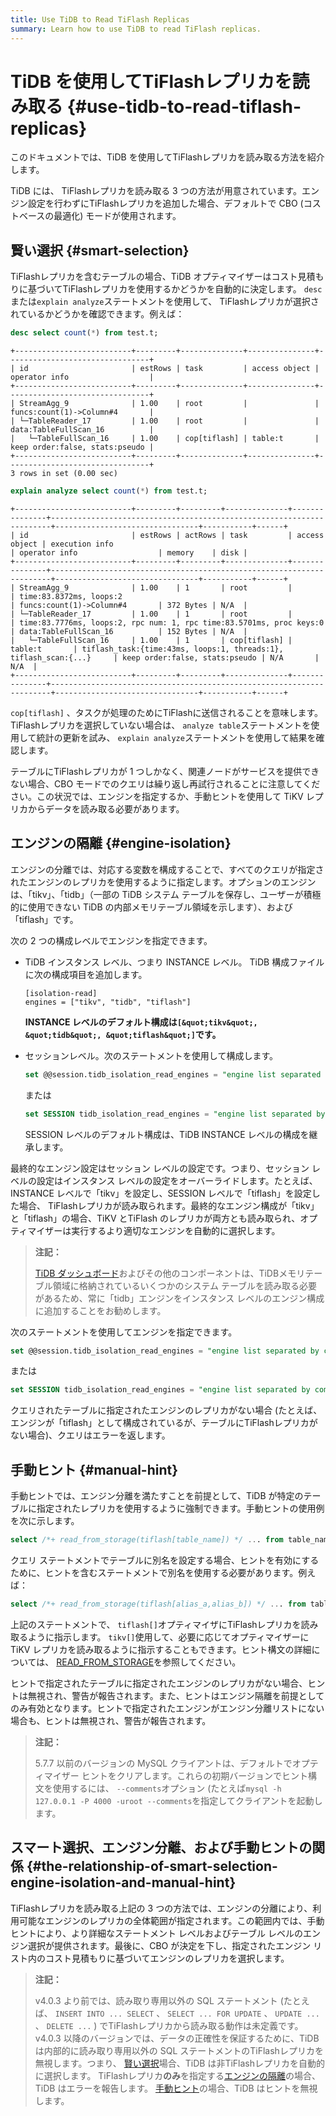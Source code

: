 ```yaml
---
title: Use TiDB to Read TiFlash Replicas
summary: Learn how to use TiDB to read TiFlash replicas.
---
```


# TiDB を使用してTiFlashレプリカを読み取る {#use-tidb-to-read-tiflash-replicas}

このドキュメントでは、TiDB を使用してTiFlashレプリカを読み取る方法を紹介します。

TiDB には、 TiFlashレプリカを読み取る 3 つの方法が用意されています。エンジン設定を行わずにTiFlashレプリカを追加した場合、デフォルトで CBO (コストベースの最適化) モードが使用されます。

## 賢い選択 {#smart-selection}

TiFlashレプリカを含むテーブルの場合、TiDB オプティマイザーはコスト見積もりに基づいてTiFlashレプリカを使用するかどうかを自動的に決定します。 `desc`または`explain analyze`ステートメントを使用して、 TiFlashレプリカが選択されているかどうかを確認できます。例えば：

```sql
desc select count(*) from test.t;
```

    +--------------------------+---------+--------------+---------------+--------------------------------+
    | id                       | estRows | task         | access object | operator info                  |
    +--------------------------+---------+--------------+---------------+--------------------------------+
    | StreamAgg_9              | 1.00    | root         |               | funcs:count(1)->Column#4       |
    | └─TableReader_17         | 1.00    | root         |               | data:TableFullScan_16          |
    |   └─TableFullScan_16     | 1.00    | cop[tiflash] | table:t       | keep order:false, stats:pseudo |
    +--------------------------+---------+--------------+---------------+--------------------------------+
    3 rows in set (0.00 sec)

```sql
explain analyze select count(*) from test.t;
```

    +--------------------------+---------+---------+--------------+---------------+----------------------------------------------------------------------+--------------------------------+-----------+------+
    | id                       | estRows | actRows | task         | access object | execution info                                                       | operator info                  | memory    | disk |
    +--------------------------+---------+---------+--------------+---------------+----------------------------------------------------------------------+--------------------------------+-----------+------+
    | StreamAgg_9              | 1.00    | 1       | root         |               | time:83.8372ms, loops:2                                              | funcs:count(1)->Column#4       | 372 Bytes | N/A  |
    | └─TableReader_17         | 1.00    | 1       | root         |               | time:83.7776ms, loops:2, rpc num: 1, rpc time:83.5701ms, proc keys:0 | data:TableFullScan_16          | 152 Bytes | N/A  |
    |   └─TableFullScan_16     | 1.00    | 1       | cop[tiflash] | table:t       | tiflash_task:{time:43ms, loops:1, threads:1}, tiflash_scan:{...}     | keep order:false, stats:pseudo | N/A       | N/A  |
    +--------------------------+---------+---------+--------------+---------------+----------------------------------------------------------------------+--------------------------------+-----------+------+

`cop[tiflash]` 、タスクが処理のためにTiFlashに送信されることを意味します。 TiFlashレプリカを選択していない場合は、 `analyze table`ステートメントを使用して統計の更新を試み、 `explain analyze`ステートメントを使用して結果を確認します。

テーブルにTiFlashレプリカが 1 つしかなく、関連ノードがサービスを提供できない場合、CBO モードでのクエリは繰り返し再試行されることに注意してください。この状況では、エンジンを指定するか、手動ヒントを使用して TiKV レプリカからデータを読み取る必要があります。

## エンジンの隔離 {#engine-isolation}

エンジンの分離では、対応する変数を構成することで、すべてのクエリが指定されたエンジンのレプリカを使用するように指定します。オプションのエンジンは、「tikv」、「tidb」（一部の TiDB システム テーブルを保存し、ユーザーが積極的に使用できない TiDB の内部メモリテーブル領域を示します）、および「tiflash」です。

<CustomContent platform="tidb">

次の 2 つの構成レベルでエンジンを指定できます。

-   TiDB インスタンス レベル、つまり INSTANCE レベル。 TiDB 構成ファイルに次の構成項目を追加します。

        [isolation-read]
        engines = ["tikv", "tidb", "tiflash"]

    **INSTANCE レベルのデフォルト構成は`[&quot;tikv&quot;, &quot;tidb&quot;, &quot;tiflash&quot;]`です。**

-   セッションレベル。次のステートメントを使用して構成します。

    ```sql
    set @@session.tidb_isolation_read_engines = "engine list separated by commas";
    ```

    または

    ```sql
    set SESSION tidb_isolation_read_engines = "engine list separated by commas";
    ```

    SESSION レベルのデフォルト構成は、TiDB INSTANCE レベルの構成を継承します。

最終的なエンジン設定はセッション レベルの設定です。つまり、セッション レベルの設定はインスタンス レベルの設定をオーバーライドします。たとえば、INSTANCE レベルで「tikv」を設定し、SESSION レベルで「tiflash」を設定した場合、 TiFlashレプリカが読み取られます。最終的なエンジン構成が「tikv」と「tiflash」の場合、TiKV とTiFlash のレプリカが両方とも読み取られ、オプティマイザーは実行するより適切なエンジンを自動的に選択します。

> **注記：**
>
> [TiDB ダッシュボード](/dashboard/dashboard-intro.md)およびその他のコンポーネントは、TiDBメモリテーブル領域に格納されているいくつかのシステム テーブルを読み取る必要があるため、常に「tidb」エンジンをインスタンス レベルのエンジン構成に追加することをお勧めします。

</CustomContent>

<CustomContent platform="tidb-cloud">

次のステートメントを使用してエンジンを指定できます。

```sql
set @@session.tidb_isolation_read_engines = "engine list separated by commas";
```

または

```sql
set SESSION tidb_isolation_read_engines = "engine list separated by commas";
```

</CustomContent>

クエリされたテーブルに指定されたエンジンのレプリカがない場合 (たとえば、エンジンが「tiflash」として構成されているが、テーブルにTiFlashレプリカがない場合)、クエリはエラーを返します。

## 手動ヒント {#manual-hint}

手動ヒントでは、エンジン分離を満たすことを前提として、TiDB が特定のテーブルに指定されたレプリカを使用するように強制できます。手動ヒントの使用例を次に示します。

```sql
select /*+ read_from_storage(tiflash[table_name]) */ ... from table_name;
```

クエリ ステートメントでテーブルに別名を設定する場合、ヒントを有効にするために、ヒントを含むステートメントで別名を使用する必要があります。例えば：

```sql
select /*+ read_from_storage(tiflash[alias_a,alias_b]) */ ... from table_name_1 as alias_a, table_name_2 as alias_b where alias_a.column_1 = alias_b.column_2;
```

上記のステートメントで、 `tiflash[]`オプティマイザにTiFlashレプリカを読み取るように指示します。 `tikv[]`使用して、必要に応じてオプティマイザーに TiKV レプリカを読み取るように指示することもできます。ヒント構文の詳細については、 [READ_FROM_STORAGE](/optimizer-hints.md#read_from_storagetiflasht1_name--tl_name--tikvt2_name--tl_name-)を参照してください。

ヒントで指定されたテーブルに指定されたエンジンのレプリカがない場合、ヒントは無視され、警告が報告されます。また、ヒントはエンジン隔離を前提としてのみ有効となります。ヒントで指定されたエンジンがエンジン分離リストにない場合も、ヒントは無視され、警告が報告されます。

> **注記：**
>
> 5.7.7 以前のバージョンの MySQL クライアントは、デフォルトでオプティマイザー ヒントをクリアします。これらの初期バージョンでヒント構文を使用するには、 `--comments`オプション (たとえば`mysql -h 127.0.0.1 -P 4000 -uroot --comments`を指定してクライアントを起動します。

## スマート選択、エンジン分離、および手動ヒントの関係 {#the-relationship-of-smart-selection-engine-isolation-and-manual-hint}

TiFlashレプリカを読み取る上記の 3 つの方法では、エンジンの分離により、利用可能なエンジンのレプリカの全体範囲が指定されます。この範囲内では、手動ヒントにより、より詳細なステートメント レベルおよびテーブル レベルのエンジン選択が提供されます。最後に、CBO が決定を下し、指定されたエンジン リスト内のコスト見積もりに基づいてエンジンのレプリカを選択します。

> **注記：**
>
> v4.0.3 より前では、読み取り専用以外の SQL ステートメント (たとえば、 `INSERT INTO ... SELECT` 、 `SELECT ... FOR UPDATE` 、 `UPDATE ...` 、 `DELETE ...` ) でTiFlashレプリカから読み取る動作は未定義です。 v4.0.3 以降のバージョンでは、データの正確性を保証するために、TiDB は内部的に読み取り専用以外の SQL ステートメントのTiFlashレプリカを無視します。つまり、 [賢い選択](#smart-selection)場合、TiDB は非TiFlashレプリカを自動的に選択します。 TiFlashレプリカ**のみ**を指定する[エンジンの隔離](#engine-isolation)の場合、TiDB はエラーを報告します。 [手動ヒント](#manual-hint)の場合、TiDB はヒントを無視します。
